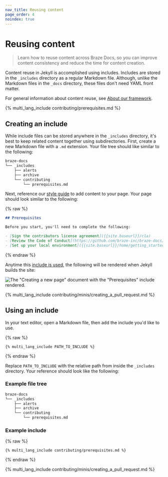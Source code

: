 ```yaml
---
nav_title: Reusing content
page_order: 4
noindex: true
---
```


# Reusing content

> Learn how to reuse content across Braze Docs, so you can improve content consistency and reduce the time for content creation.

Content reuse in Jekyll is accomplished using includes. Includes are stored in the `_includes` directory as a regular Markdown file. Although, unlike the Markdown files in the `_docs` directory, these files don't need YAML front matter.

For general information about content reuse, see [About our framework]({{site.baseurl}}/home/about_our_framework).

{% multi_lang_include contributing/prerequisites.md %}

## Creating an include

While include files can be stored anywhere in the `_includes` directory, it's best to keep related content together using subdirectories. First, create a new Markdown file with a `.md` extension. Your file tree should like similar to the following:

```bash
braze-docs
└── _includes
    ├── alerts
    ├── archive
    └── contributing
        └── prerequisites.md
```

Next, reference our [style guide](https://docs.google.com/document/u/2/d/e/2PACX-1vTluyDFO3ZEV7V6VvhXE4As_hSFwmnFFdU9g6_TrAYTgH1QmbRoEDDdn5GzKAB9vdBbIdyiFdoaJcNk/pub) to add content to your page. Your page should look similar to the following:

{% raw %}
```markdown
## Prerequisites

Before you start, you'll need to complete the following:

- [Sign the contributors license agreement]({{site.baseurl}}/cla)
- [Review the Code of Conduct](https://github.com/braze-inc/braze-docs/blob/develop/CODE_OF_CONDUCT.md)
- [Set up your local environment]({{site.baseurl}}/home/getting_started/setting_up_your_environment.md)
```
{% endraw %}

Anytime this [include is used](#using-an-include), the following will be rendered when Jekyll builds the site:

![The "Creating a new page" document with the "Prerequisites" include rendered.]()

{% multi_lang_include contributing/minis/creating_a_pull_request.md %}

## Using an include

In your text editor, open a Markdown file, then add the include you'd like to use.

{% raw %}
```plaintext
{% multi_lang_include PATH_TO_INCLUDE %}
```
{% endraw %}

Replace `PATH_TO_INCLUDE` with the relative path from inside the `_includes` directory. Your reference should look like the following:

### Example file tree

```bash
braze-docs
└── _includes
    ├── alerts
    ├── archive
    └── contributing
        └── prerequisites.md
```

### Example include

{% raw %}
```plaintext
{% multi_lang_include contributing/prerequisites.md %}
```
{% endraw %}

{% multi_lang_include contributing/minis/creating_a_pull_request.md %}
